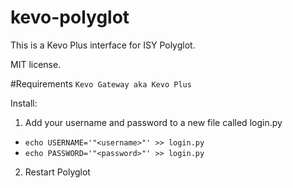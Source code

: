 # kevo-polyglot
This is a Kevo Plus interface for ISY Polyglot.

MIT license.

#Requirements
`Kevo Gateway aka Kevo Plus`

Install:

1. Add your username and password to a new file called login.py
  * `echo USERNAME='"<username>"' >> login.py`
  * `echo PASSWORD='"<password>"' >> login.py`
2. Restart Polyglot
